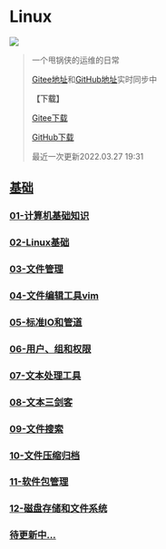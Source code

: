 # Linux

[![](https://img.shields.io/badge/GitHub-下载-red.svg)](https://gitee.com/zhang-qilin-0522/Linux/repository/archive/main.zip)

> 
>
> 一个甩锅侠的运维的日常
>
> [Gitee地址](https://gitee.com/zhang-qilin-0522)和[GitHub地址](https://github.com/zhang-qilin)实时同步中
>
> **【下载】**
>
> [Gitee下载](https://gitee.com/zhang-qilin-0522/Linux/repository/archive/main.zip)
> 
> 
> [GitHub下载](https://github.com/zhang-qilin/Linux/archive/refs/heads/main.zip?style=plastic)
>
> 最近一次更新2022.03.27 19:31


## [基础](./README.md)


### [01-计算机基础知识](./basis/01-计算机基础知识.md)

### [02-Linux基础](./basis/02-Linux基础.md)

### [03-文件管理](./basis/03-文件管理.md)

### [04-文件编辑工具vim](./basis/04-文件编辑工具vim.md)

### [05-标准IO和管道](./basis/05-标准IO和管道.md)

### [06-用户、组和权限](./basis/06-用户、组和权限.md)

### [07-文本处理工具](./basis/07-文本处理工具.md)

### [08-文本三剑客](./basis/08-文本三剑客.md)

### [09-文件搜索](./basis/09-文件搜索.md)

### [10-文件压缩归档](./basis/10-文件压缩归档.md)

### [11-软件包管理](./basis/11-软件包管理.md)

### [12-磁盘存储和文件系统](./basis/12-磁盘存储和文件系统.md)

### [待更新中...](./)
